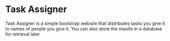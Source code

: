# Task Assigner
Task Assigner is a simple bootstrap website that distributes tasks you give it to names of people you give it. You can also store the results in a database for retrieval later
